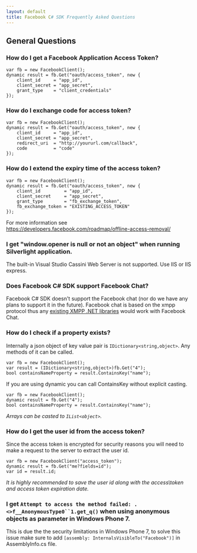 ```yaml
---
layout: default
title: Facebook C# SDK Frequently Asked Questions
---
```


## General Questions

### How do I get a Facebook Application Access Token?

    var fb = new FacebookClient();
    dynamic result = fb.Get("oauth/access_token", new { 
    	client_id     = "app_id", 
    	client_secret = "app_secret", 
    	grant_type    = "client_credentials" 
    });
    	
### How do I exchange code for access token?

	var fb = new FacebookClient();
	dynamic result = fb.Get("oauth/access_token", new {
		client_id     = "app_id",
		client_secret = "app_secret",
		redirect_uri  = "http://yoururl.com/callback",
		code          = "code"		
	});
	
### How do I extend the expiry time of the access token?

	var fb = new FacebookClient();
	dynamic result = fb.Get("oauth/access_token", new {
		client_id         = "app_id",
		client_secret     = "app_secret",
		grant_type        = "fb_exchange_token",
		fb_exchange_token = "EXISTING_ACCESS_TOKEN"
	});
	
For more information see https://developers.facebook.com/roadmap/offline-access-removal/

### I get "window.opener is null or not an object" when running Silverlight application.
The built-in Visual Studio Cassini Web Server is not supported. Use IIS or IIS express.

### Does Facebook C# SDK support Facebook Chat?
Facebook C# SDK doesn't support the Facebook chat (nor do we have any plans to support it in the future). Facebook chat is based on the xmpp protocol thus any [existing XMPP .NET libraries](http://xmpp.org/xmpp-software/libraries/) would work with Facebook Chat.

### How do I check if a property exists?
Internally a json object of key value pair is ```IDictionary<string,object>```. Any methods of it can be called.

	var fb = new FacebookClient();
	var result = (IDictionary<string,object>)fb.Get("4");
	bool containsNameProperty = result.ContainsKey("name");

If you are using dynamic you can call ContainsKey without explicit casting.

	var fb = new FacebookClient();
	dynamic result = fb.Get("4");
	bool containsNameProperty = result.ContainsKey("name");

_Arrays can be casted to ```IList<object>```._

### How do I get the user id from the access token?
Since the access token is encrypted for security reasons you will need to make a request to the server to extract
the user id.

	var fb = new FacebookClient("access_token");
	dynamic result = fb.Get("me?fields=id");
	var id = result.id;

_It is highly recommended to save the user id along with the access\token and access token expiration date._
### I get `Attempt to access the method failed: .<>f__AnonymousType0``1.get_q()` when using anonymous objects as parameter in Windows Phone 7.
This is due the the security limitations in Windows Phone 7, to solve this issue make sure to add `[assembly: InternalsVisibleTo("Facebook")]`
in AssemblyInfo.cs file.